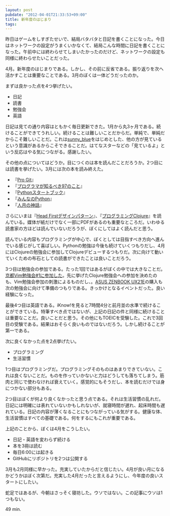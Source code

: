 ```yaml
---
layout: post
pubdate: "2012-04-01T21:33:53+09:00"
title: 新年度のはじまり
tags: 
---
```

昨日はゲームをしすぎたせいで、結局バタバタと日記を書くことになった。今日はネットワークの設定がうまくいかなくて、結局こんな時間に日記を書くことになった。午前中には終わらせてしまいたかったのだけど、ネットワークの設定も同様に終わらせたいことだった。

4月。新年度のはじまりである。しかし、その前に反省である。振り返りを次へ活かすことは重要なことである。3月のぼくは一体どうだったのか。

まずは良かった点を4つ挙げたい。

+ 日記
+ 読書
+ 勉強会
+ 英語

日記は見ての通り内容はともかく毎日更新できた。1月から丸3ヶ月である。続けることができてうれしい。続けることは難しいことだからだ。単純で、単純だからこそ難しいことだ。これは[sunny\_blue](http://sunnyblue.hatenablog.com/)をはじめとした、他の方が見ているという意識があるからこそできることだ。はてなスターなどの「見ているよ」という反応はやる気につながる。感謝したい。

その他の点についてはどうか。目につくのは本を読んだことだろうか。2つ目には読書を挙げたい。3月には次の本を読み終えた。

- 『[Pro Git](http://progit.org/)』
- 『[プログラマが知るべき97のこと](http://amazon.jp/o/ASIN/4873114799/bouzuya-22)』
- 『[Pythonスタートブック](http://amazon.jp/o/ASIN/4774142298/bouzuya-22)』
- 『[みんなのPython](http://amazon.jp/o/ASIN/4797353953/bouzuya-22)』
- 『[人月の神話](http://amazon.jp/o/ASIN/4795296758/bouzuya-22)』

さらにいまは『[Head Firstデザインパターン](http://amazon.jp/o/ASIN/4873112494/bouzuya-22)』、『[プログラミングClojure](http://amazon.jp/o/ASIN/4274067890/bouzuya-22)』を読んでいる。媒体が紙だけでなく一部にPDFがあるのも重要なところだ。いわゆる読書家の方ほどは読んでいないだろうが、ぼくにしてはよく読んだと思う。

読んでいる内容もプログラミングが中心で、ぼくとしては目指すべき方向へ進んでいる感じがして喜ばしい。Pythonの勉強は今後も続けていくつもりだし、4月にはClojureの勉強会に参加してClojureデビューするつもりだ。次に向けて動いていくための布石としての読書ができたことは良いことだろう。

3つ目は勉強会の参加である。たった1回ではあるがぼくの中では大きなことだ。[京都Vim勉強会#1に参加した](http://bouzuya.github.com/2012/03/24/kyoto-vim-1.html)。先に挙げたClojure勉強会への参加を決めたのも、Vim勉強会参加の刺激によるものだし、。[ASUS ZENBOOK UX21E](http://bouzuya.github.com/2012/03/30/asus-zenbook.html)の購入も次の勉強会に向けて準備のつもりである。きっかけとなるイベントだった。良い経験になった。

最後4つ目は英語である。iKnow!を見ると7時間4分と前月並の水準で続けることができている。特筆すべき点ではないが、上記の日記の件と同様に続けることは重要なことだ。良いことだと思う。その他にもTOEICを受験した。これで3回目の受験である。結果はおそらく良いものではないだろう。しかし続けることが第一である。

次に良くなかった点を2点挙げたい。

+ プログラミング
+ 生活習慣

1つ目はプログラミングだ。プログラミングそのものはあまりできていない。これは良くないことだ。ものを作っていかないと力はどうしても落ちてしまう。筋肉と同じで使わなければ衰えていく。感覚的にもそうだし、本を読むだけでは身につかない部分もある。

2つ目はぼくが何より良くなかったと思う点である。それは生活習慣の乱れだ。日記には明確には表れていないかもしれないが、就寝時間が遅れ、起床時間も遅れている。日記の内容が薄くなることにもつながっている気がする。健康な体、生活習慣はすべての基礎である。何をするにもこれが重要である。

上記のことから、ぼくは4月をこうしたい。

- 日記・英語を変わらず続ける
- 本を3冊は読む
- 毎日6:00には起きる
- GitHubにリポジトリを2つは公開する

3月も2月同様に早かった。充実していたからだと信じたい。4月が良い月になるかどうかはぼく次第だ。充実した4月だったと言えるようにし、今年度の良いスタートにしたい。

蛇足ではあるが、今朝はさっそく寝坊した。ウソではない。この記事にウソは1つもない。

49 min.
